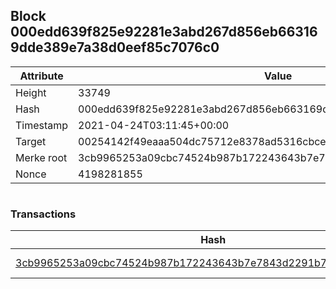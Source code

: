 ## Block 000edd639f825e92281e3abd267d856eb663169dde389e7a38d0eef85c7076c0

Attribute | Value
--- | ---
Height | 33749
Hash | 000edd639f825e92281e3abd267d856eb663169dde389e7a38d0eef85c7076c0
Timestamp | 2021-04-24T03:11:45+00:00
Target | 00254142f49eaaa504dc75712e8378ad5316cbcead634704b3734b6271167cc4
Merke root | 3cb9965253a09cbc74524b987b172243643b7e7843d2291b7f4a7acf03aac55f
Nonce | 4198281855

```

```

### Transactions

Hash | Amount
--- | ---
[3cb9965253a09cbc74524b987b172243643b7e7843d2291b7f4a7acf03aac55f](3cb9965253a09cbc74524b987b172243643b7e7843d2291b7f4a7acf03aac55f.md) | 10.00000000 SKEPTI 
